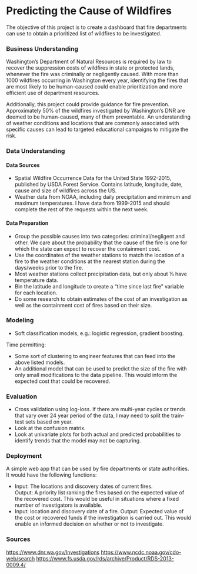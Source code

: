 # Predicting the Cause of Wildfires

The objective of this project is to create a dashboard that fire departments can use to obtain a prioritized list of wildfires to be investigated.

### Business Understanding
 
Washington’s Department of Natural Resources is required by law to recover the suppression costs of wildfires in state or protected lands, whenever the fire was criminally or negligently caused.  With more than 1000 wildfires occurring in Washington every year, identifying the fires that are most likely to be human-caused could enable prioritization and more efficient use of department resources.

Additionally, this project could provide guidance for fire prevention.  Approximately 50% of the wildfires investigated by Washington’s DNR are deemed to be human-caused, many of them preventable.  An understanding of weather conditions and locations that are commonly associated with specific causes can lead to targeted educational campaigns to mitigate the risk.

### Data Understanding

#### Data Sources

* Spatial Wildfire Occurrence Data for the United State 1992-2015, published by USDA Forest Service.  Contains latitude, longitude, date, cause and size of wildfires across the US.  
* Weather data from NOAA, including daily precipitation and minimum and maximum temperatures.  I have data from 1999-2015 and should complete the rest of the requests within the next week.

#### Data Preparation

* Group the possible causes into two categories: criminal/negligent and other.  We care about the probability that the cause of the fire is one for which the state can expect to recover the containment cost.
* Use the coordinates of the weather stations to match the location of a fire to the weather conditions at the nearest station during the days/weeks prior to the fire.  
* Most weather stations collect precipitation data, but only about ⅓ have temperature data.  
* Bin the latitude and longitude to create a “time since last fire” variable for each location.
* Do some research to obtain estimates of the cost of an investigation as well as the containment cost of fires based on their size.

### Modeling

* Soft classification models, e.g.: logistic regression, gradient boosting.

Time permitting:
* Some sort of clustering to engineer features that can feed into the above listed models.
* An additional model that can be used to predict the size of the fire with only small modifications to the data pipeline.  This would inform the expected cost that could be recovered.

### Evaluation

* Cross validation using log-loss.  If there are multi-year cycles or trends that vary over 24 year period of the data, I may need to split the train-test sets based on year.
* Look at the confusion matrix.
* Look at univariate plots for both actual and predicted probabilities to identify trends that the model may not be capturing.

### Deployment

A simple web app that can be used by fire departments or state authorities.  It would have the following functions:

* Input: The locations and discovery dates of current fires.  
  Output: A priority list ranking the fires based on the expected value of the recovered  cost.
	This would be useful in situations where a fixed number of investigators is available.
* Input: location and discovery date of a fire.
  Output: Expected value of the cost or recovered funds if the investigation is carried out.  This would enable an informed     decision on whether or not to investigate.  

### Sources
https://www.dnr.wa.gov/Investigations
https://www.ncdc.noaa.gov/cdo-web/search
https://www.fs.usda.gov/rds/archive/Product/RDS-2013-0009.4/

